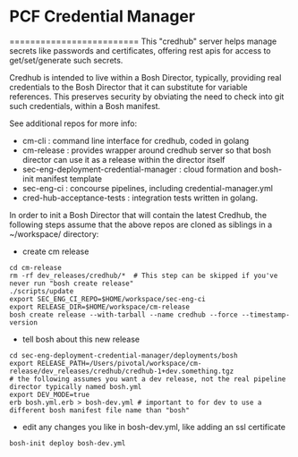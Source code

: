 # PCF Credential Manager
=========================
This "credhub" server helps manage secrets like passwords and certificates, 
offering rest apis for access to get/set/generate such secrets.
 
Credhub is intended to live within a Bosh Director, typically, providing
 real credentials to the Bosh Director that it can substitute for 
 variable references.  This preserves security by obviating the need to check into git such credentials,
 within a Bosh manifest.

See additional repos for more info:

* cm-cli :     command line interface for credhub, coded in golang
* cm-release : provides wrapper around credhub server so that bosh director can use it as a release within the director itself
* sec-eng-deployment-credential-manager : cloud formation and bosh-init manifest template
* sec-eng-ci : concourse pipelines, including credential-manager.yml
* cred-hub-acceptance-tests : integration tests written in golang.

In order to init a Bosh Director that will contain the latest Credhub, the following 
steps assume that the above repos are cloned as siblings in a ~/workspace/ directory:

* create cm release
```
cd cm-release
rm -rf dev_releases/credhub/*  # This step can be skipped if you've never run "bosh create release"
./scripts/update
export SEC_ENG_CI_REPO=$HOME/workspace/sec-eng-ci
export RELEASE_DIR=$HOME/workspace/cm-release
bosh create release --with-tarball --name credhub --force --timestamp-version
```
* tell bosh about this new release
```
cd sec-eng-deployment-credential-manager/deployments/bosh
export RELEASE_PATH=/Users/pivotal/workspace/cm-release/dev_releases/credhub/credhub-1+dev.something.tgz
# the following assumes you want a dev release, not the real pipeline director typically named bosh.yml
export DEV_MODE=true  
erb bosh.yml.erb > bosh-dev.yml # important to for dev to use a different bosh manifest file name than "bosh"
```
* edit any changes you like in bosh-dev.yml, like adding an ssl certificate
```
bosh-init deploy bosh-dev.yml
```
